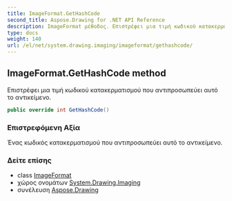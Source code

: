 ```yaml
---
title: ImageFormat.GetHashCode
second_title: Aspose.Drawing for .NET API Reference
description: ImageFormat μέθοδος. Επιστρέφει μια τιμή κωδικού κατακερματισμού που αντιπροσωπεύει αυτό το αντικείμενο.
type: docs
weight: 140
url: /el/net/system.drawing.imaging/imageformat/gethashcode/
---
```

## ImageFormat.GetHashCode method

Επιστρέφει μια τιμή κωδικού κατακερματισμού που αντιπροσωπεύει αυτό το αντικείμενο.

```csharp
public override int GetHashCode()
```

### Επιστρεφόμενη Αξία

Ένας κωδικός κατακερματισμού που αντιπροσωπεύει αυτό το αντικείμενο.

### Δείτε επίσης

* class [ImageFormat](../)
* χώρος ονομάτων [System.Drawing.Imaging](../../imageformat/)
* συνέλευση [Aspose.Drawing](../../../)


